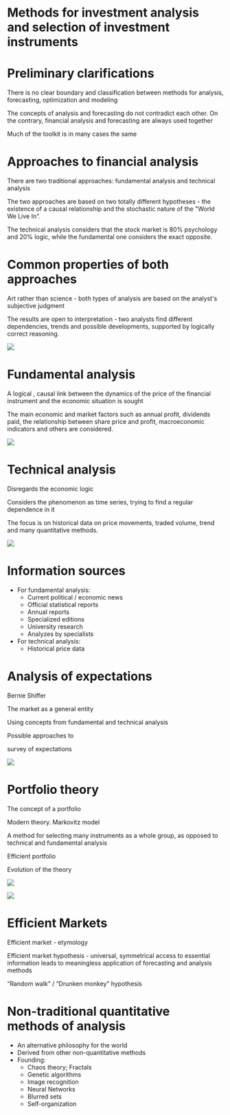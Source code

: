 # Methods for investment analysis and selection of investment instruments

# Preliminary clarifications

There is no clear boundary and classification between methods for analysis\, forecasting\, optimization and modeling

The concepts of analysis and forecasting do not contradict each other\. On the contrary\, financial analysis and forecasting are always used together

Much of the toolkit is in many cases the same

# Approaches to financial analysis

There are two traditional approaches: fundamental analysis and technical analysis

The two approaches are based on two totally different hypotheses \- the existence of a causal relationship and the stochastic nature of the "World We Live In"\.

The technical analysis considers that the stock market is 80% psychology and 20% logic\, while the fundamental one considers the exact opposite\.

# Common properties of both approaches

Art rather than science \- both types of analysis are based on the analyst's subjective judgment

The results are open to interpretation \- two analysts find different dependencies\, trends and possible developments\, supported by logically correct reasoning\.

![](img/investment_analysis_en0.png)

# Fundamental analysis

A logical \, causal link between the dynamics of the price of the financial instrument and the economic situation is sought

The main economic and market factors such as annual profit\, dividends paid\, the relationship between share price and profit\, macroeconomic indicators and others are considered\.

![](img/investment_analysis_en1.png)

# Technical analysis

Disregards the economic logic

Considers the phenomenon as time series\, trying to find a regular dependence in it

The focus is on historical data on price movements\, traded volume\, trend and many quantitative methods\.

![](img/investment_analysis_en2.png)

# Information sources

* For fundamental analysis:
  * Current political / economic news
  * Official statistical reports
  * Annual reports
  * Specialized editions
  * University research
  * Analyzes by specialists
* For technical analysis:
  * Historical price data

# Analysis of expectations

Bernie Shiffer

The market as a general entity

Using concepts from fundamental and technical analysis

Possible approaches to

survey of expectations

![](img/investment_analysis_en3.png)

# Portfolio theory

The concept of a portfolio

Modern theory\. Markovitz model

A method for selecting many instruments as a whole group\, as opposed to technical and fundamental analysis

Efficient portfolio

Evolution of the theory

![](img/investment_analysis_en4.png)

![](img/investment_analysis_en5.png)

# Efficient Markets

Efficient market \- etymology

Efficient market hypothesis \- universal\, symmetrical access to essential information leads to meaningless application of forecasting and analysis methods

“Random walk” / “Drunken monkey” hypothesis

# Non-traditional quantitative methods of analysis

* An alternative philosophy for the world
* Derived from other non\-quantitative methods
* Founding:
  * Chaos theory; Fractals
  * Genetic algorithms
  * Image recognition
  * Neural Networks
  * Blurred sets
  * Self\-organization

